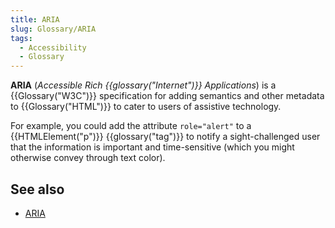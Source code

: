 ```yaml
---
title: ARIA
slug: Glossary/ARIA
tags:
  - Accessibility
  - Glossary
---
```

**ARIA** (_Accessible Rich {{glossary("Internet")}} Applications_) is a {{Glossary("W3C")}} specification for adding semantics and other metadata to {{Glossary("HTML")}} to cater to users of assistive technology.

For example, you could add the attribute `role="alert"` to a {{HTMLElement("p")}} {{glossary("tag")}} to notify a sight-challenged user that the information is important and time-sensitive (which you might otherwise convey through text color).

## See also

- [ARIA](/en-US/docs/Web/Accessibility/ARIA)
